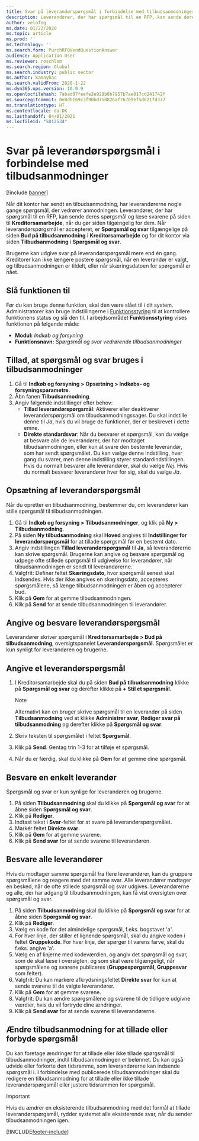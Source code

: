 ```yaml
---
title: Svar på leverandørspørgsmål i forbindelse med tilbudsanmodninger
description: Leverandører, der har spørgsmål til en RFP, kan sende deres spørgsmål og læse svarene på siden til **Kreditorsamarbejde**.
author: velofog
ms.date: 01/22/2020
ms.topic: article
ms.prod: ''
ms.technology: ''
ms.search.form: PurchRFQVendQuestionAnswer
audience: Application User
ms.reviewer: roschlom
ms.search.region: Global
ms.search.industry: public sector
ms.author: kamaybac
ms.search.validFrom: 2020-1-22
ms.dyn365.ops.version: 10.0.9
ms.openlocfilehash: 7abad07feefe2e929b8b7957b7ae817cd241742f
ms.sourcegitcommit: 0e8db169c3f90bd750826af76709ef5d621fd377
ms.translationtype: HT
ms.contentlocale: da-DK
ms.lasthandoff: 04/01/2021
ms.locfileid: "5812534"
---
```

# <a name="responding-to-vendor-questions-on-request-for-quotations"></a>Svar på leverandørspørgsmål i forbindelse med tilbudsanmodninger

[!include [banner](../includes/banner.md)]

Når dit kontor har sendt en tilbudsanmodning, har leverandørerne nogle gange spørgsmål, der vedrører anmodningen. Leverandører, der har spørgsmål til en RFP, kan sende deres spørgsmål og læse svarene på siden til **Kreditorsamarbejde**, når du gør siden tilgængelig for dem. Når leverandørspørgsmål er accepteret, er **Spørgsmål og svar** tilgængelige på siden **Bud på tilbudsanmodning** i **Kreditorsamarbejde** og for dit kontor via siden **Tilbudsanmodning** i **Spørgsmål og svar**. 

Brugerne kan udgive svar på leverandørspørgsmål mere end én gang. Kreditorer kan ikke længere postere spørgsmål, når en leverandør er valgt, og tilbudsanmodningen er tildelt, eller når skæringsdatoen for spørgsmål er nået.

## <a name="turn-on-the-feature"></a>Slå funktionen til

Før du kan bruge denne funktion, skal den være slået til i dit system. Administratorer kan bruge indstillingerne i [Funktionsstyring](../../fin-ops-core/fin-ops/get-started/feature-management/feature-management-overview.md) til at kontrollere funktionens status og slå den til. I arbejdsområdet **Funktionsstyring** vises funktionen på følgende måde:

- **Modul:** *Indkøb og forsyning*
- **Funktionsnavn:** *Spørgsmål og svar vedrørende tilbudsanmodninger*

## <a name="allow-questions-and-answers-to-be-used-in-rfqs"></a>Tillad, at spørgsmål og svar bruges i tilbudsanmodninger

1. Gå til **Indkøb og forsyning \> Opsætning \> Indkøbs- og forsyningsparametre**.
1. Åbn fanen **Tilbudsanmodning**.
1. Angiv følgende indstillinger efter behov:
    - **Tillad leverandørspørgsmål**: Aktiverer eller deaktiverer leverandørspørgsmål om tilbudsanmodningssager. Du skal indstille denne til *Ja*, hvis du vil bruge de funktioner, der er beskrevet i dette emne.
    - **Direkte standardsvar**: Når du besvarer et spørgsmål, kan du vælge at besvare alle de leverandører, der har modtaget tilbudsanmodningen, eller kun at svare den bestemte leverandør, som har sendt spørgsmålet. Du kan vælge denne indstilling, hver gang du svarer, men denne indstilling styrer standardindstillingen. Hvis du normalt besvarer alle leverandører, skal du vælge *Nej*. Hvis du normalt besvarer leverandører hver for sig, skal du vælge *Ja*.

## <a name="setting-up-for-vendor-questions"></a>Opsætning af leverandørspørgsmål

Når du opretter en tilbudsanmodning, bestemmer du, om leverandører kan stille spørgsmål til tilbudsanmodningen.

1. Gå til **Indkøb og forsyning > Tilbudsanmodninger**, og klik på **Ny > Tilbudsanmodning**. 
1. På siden **Ny tilbudsanmodning** skal **Hoved** angives til **Indstillinger for leverandørspørgsmål** for at tillade spørgsmål før en bestemt dato.
1. Angiv indstillingen **Tillad leverandørspørgsmål** til **Ja**, så leverandørerne kan skrive spørgsmål. Brugerne kan angive og besvare spørgsmål og udpege ofte stillede spørgsmål til udgivelse for leverandører, når tilbudsanmodningen er sendt til leverandørerne.
1. Valgfrit: Definer feltet **Skæringsdato**, hvor spørgsmål senest skal indsendes. Hvis der ikke angives en skæringsdato, accepteres spørgsmålene, så længe tilbudsanmodningen er åben og accepterer bud.
1. Klik på **Gem** for at gemme tilbudsanmodningen.
1. Klik på **Send** for at sende tilbudsanmodningen til leverandører.

## <a name="entering-and-replying-to-vendor-questions"></a>Angive og besvare leverandørspørgsmål

Leverandører skriver spørgsmål i **Kreditorsamarbejde > Bud på tilbudsanmodning**, oversigtspanelet **Leverandørspørgsmål**. Spørgsmålet er kun synligt for leverandøren og brugerne.

## <a name="entering-a-vendor-question"></a>Angive et leverandørspørgsmål

1. I Kreditorsamarbejde skal du på siden **Bud på tilbudsanmodning** klikke på **Spørgsmål og svar** og derefter klikke på **+ Stil et spørgsmål**.

    > [!NOTE]
    > Alternativt kan en bruger skrive spørgsmål til en leverandør på siden **Tilbudsanmodning** ved at klikke **Administrer svar**, **Rediger svar på tilbudsanmodning** og derefter klikke på **Spørgsmål og svar**.

2. Skriv teksten til spørgsmålet i feltet **Spørgsmål**.
3. Klik på **Send**. Gentag trin 1-3 for at tilføje et spørgsmål.
4. Når du er færdig, skal du klikke på **Gem** for at gemme dine spørgsmål.

## <a name="replying-to-a-single-vendor"></a>Besvare en enkelt leverandør

Spørgsmål og svar er kun synlige for leverandøren og brugerne.

1. På siden **Tilbudsanmodning** skal du klikke på **Spørgsmål og svar** for at åbne siden **Spørgsmål og svar**.
1. Klik på **Rediger**.
1. Indtast tekst i **Svar**-feltet for at svare på leverandørspørgsmålet.
1. Markér feltet **Direkte svar**.
1. Klik på **Gem** for at gemme svarene.
1. Klik på **Send svar** for at sende svarene til leverandøren.

## <a name="replying-to-all-vendors"></a>Besvare alle leverandører

Hvis du modtager samme spørgsmål fra flere leverandører, kan du gruppere spørgsmålene og reagere med det samme svar. Alle leverandører modtager en besked, når de ofte stillede spørgsmål og svar udgives. Leverandørerne og alle, der har adgang til tilbudsanmodningen, kan få vist oversigten over spørgsmål og svar.

1. På siden **Tilbudsanmodning** skal du klikke på **Spørgsmål og svar** for at åbne siden **Spørgsmål og svar**.
2. Klik på **Rediger**.
3. Vælg en kode for det almindelige spørgsmål, f.eks. bogstavet 'a'.
4. For hver linje, der stiller et lignende spørgsmål, skal du angive koden i feltet **Gruppekode**. For hver linje, der spørger til varens farve, skal du f.eks. angive 'a'.
5. Vælg en af linjerne med kodeværdien, og angiv det spørgsmål og svar, som de skal læse i oversigten, og som skal være tilgængeligt, når spørgsmålene og svarene publiceres (**Gruppespørgsmål, Gruppesvar** som felter).
6. Valgfrit: Du kan markere afkrydsningsfeltet **Direkte svar** for kun at sende svarene til de valgte leverandører.
7. Klik på **Gem** for at gemme svarene.
8. Valgfrit: Du kan ændre spørgsmålene og svarene til de tidligere udgivne værdier, hvis du vil fortryde dine ændringer.
9. Klik på **Send svar** for at sende svarene til leverandørerne.

## <a name="changing-rfq-to-allow-or-disallow-questions"></a>Ændre tilbudsanmodning for at tillade eller forbyde spørgsmål

Du kan foretage ændringer for at tillade eller ikke tillade spørgsmål til tilbudsanmodninger, indtil tilbudsanmodningen er belønnet. Du kan også udvide eller forkorte den tidsramme, som leverandørerne kan indsende spørgsmål i.
I forbindelse med publicerede tilbudsanmodninger skal du redigere en tilbudsanmodning for at tillade eller ikke tillade leverandørspørgsmål eller justere tidsrammen for spørgsmål.

> [!IMPORTANT]
> Hvis du ændrer en eksisterende tilbudsanmodning med det formål at tillade leverandørspørgsmål, rydder systemet alle eksisterende svar, når du sender tilbudsanmodningen igen.


[!INCLUDE[footer-include](../../includes/footer-banner.md)]